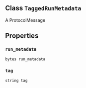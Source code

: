 

## Class  `TaggedRunMetadata` 
A ProtocolMessage

## Properties


###  `run_metadata` 
 `bytes run_metadata` 

###  `tag` 
 `string tag` 

